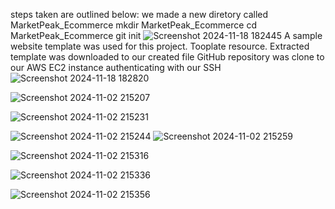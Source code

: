 steps taken are outlined below:
we made a new diretory called MarketPeak_Ecommerce
mkdir MarketPeak_Ecommerce
cd MarketPeak_Ecommerce
git init
![Screenshot 2024-11-18 182445](https://github.com/user-attachments/assets/a909131b-1bae-4d9b-bdd4-e98939423f0d)
A sample website template was used for this project. Tooplate resource. Extracted template was downloaded to our created file 
GitHub repository was clone to our AWS EC2 instance authenticating with our SSH
![Screenshot 2024-11-18 182820](https://github.com/user-attachments/assets/49a852a4-ce86-418a-a22e-bcf2ccf23cef)


![Screenshot 2024-11-02 215207](https://github.com/user-attachments/assets/cefe12bd-6bd7-4664-931e-00cc85457755)


![Screenshot 2024-11-02 215231](https://github.com/user-attachments/assets/41b3382b-8cb9-45ef-9167-404b1d58a593)

![Screenshot 2024-11-02 215244](https://github.com/user-attachments/assets/232a1faa-2d9e-4884-8126-8acd012b8151)
![Screenshot 2024-11-02 215259](https://github.com/user-attachments/assets/32a27e02-b2b6-4d86-bf08-9b349d6ed238)

![Screenshot 2024-11-02 215316](https://github.com/user-attachments/assets/2f3202ed-8ef6-47bc-aca3-2909881c769d)

![Screenshot 2024-11-02 215336](https://github.com/user-attachments/assets/2eb027cd-6b8d-4ed7-8fe4-b557d86e3462)

![Screenshot 2024-11-02 215356](https://github.com/user-attachments/assets/47d1545c-d231-437b-bf70-df7b4d302818)


